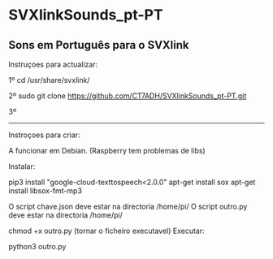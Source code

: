 # SVXlinkSounds_pt-PT
 Sons em Português para o SVXlink
-----------------------------------------------------------------------------
Instruçoes para actualizar:

1º
cd /usr/share/svxlink/

2º
sudo git clone https://github.com/CT7ADH/SVXlinkSounds_pt-PT.git

3º





-----------------------------------------------------------------------------
Instroçoes para criar:

<!--@CT7ADH Instrucoes finais-->
A funcionar em Debian. (Raspberry tem problemas de libs)

Instalar:

pip3 install "google-cloud-texttospeech<2.0.0"
apt-get install sox
apt-get install libsox-fmt-mp3


O script chave.json deve estar na directoria /home/pi/
O script outro.py deve estar na directoria /home/pi/

chmod +x outro.py (tornar o ficheiro executavel)
Executar:

python3 outro.py
